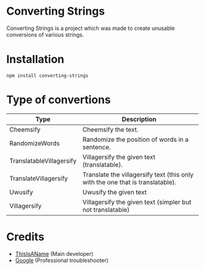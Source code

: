 # Converting Strings
Converting Strings is a project which was made to create unusable conversions of various strings.

# Installation
`npm install converting-strings`

# Type of convertions
|Type|Description|
|---|---|
| Cheemsify | Cheemsify the text. |
| RandomizeWords | Randomize the position of words in a sentence. |
| TranslatableVillagersify | Villagersify the given text (translatable). |
| TranslateVillagersify | Translate the villagersify text (this only with the one that is translatable). |
| Uwusify | Uwusify the given text|
| Villagersify | Villagersify the given text (simpler but not translatable) |

# Credits

- [ThisIsAName](https://github.com/NejireSupremacy) (Main developer)
- [Google](https://www.google.com/) (Professional troubleshooter)